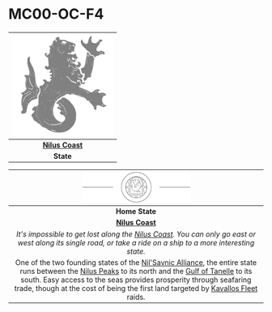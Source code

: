 # MC00-OC-F4

| <img src="https://raw.githubusercontent.com/jesskelsall/astarus-images/main/symbols/43647483a51e18e4.png" height="200" /> |
|:---:|
| **[Nilus Coast](../../../civilisations/nilsavnic-alliance/states/nilus-coast.md)** |
| **State** |

| <img src="../../../images/card-icons/familia-vulpes.png" height="60" /> |
|:---:|
| **Home State** |
| **[Nilus Coast](../../../civilisations/nilsavnic-alliance/states/nilus-coast.md)** |
| *It's impossible to get lost along the [Nilus Coast](../../../civilisations/nilsavnic-alliance/states/nilus-coast.md). You can only go east or west along its single road, or take a ride on a ship to a more interesting state.* |
| One of the two founding states of the [Nil'Savnic Alliance](../../../civilisations/nilsavnic-alliance/nilsavnic-alliance.md), the entire state runs between the [Nilus Peaks](../../../places/mountains/nilus-peaks.md) to its north and the [Gulf of Tanelle](../../../places/seas-oceans/gulf-of-tanelle.md) to its south. Easy access to the seas provides prosperity through seafaring trade, though at the cost of being the first land targeted by [Kavallos Fleet](../../../civilisations/kavallos-fleet/kavallos-fleet.md) raids. |
